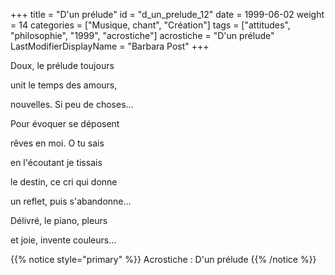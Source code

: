+++
title = "D'un prélude"
id = "d_un_prelude_12"
date = 1999-06-02
weight = 14
categories = ["Musique, chant", "Création"]
tags = ["attitudes", "philosophie", "1999", "acrostiche"]
acrostiche = "D'un prélude"
LastModifierDisplayName = "Barbara Post"
+++

Doux, le prélude toujours

unit le temps des amours,

nouvelles. Si peu de choses...

Pour évoquer se déposent

rêves en moi. O tu sais

en l'écoutant je tissais

le destin, ce cri qui donne

un reflet, puis s'abandonne...

Délivré, le piano, pleurs

et joie, invente couleurs...

{{% notice style="primary" %}}
Acrostiche : D'un prélude
{{% /notice %}}
